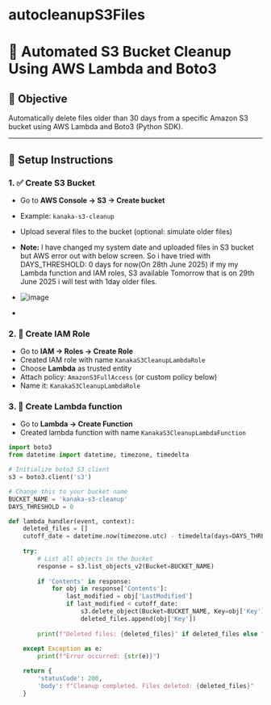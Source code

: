 # autocleanupS3Files
# 🧹 Automated S3 Bucket Cleanup Using AWS Lambda and Boto3

## 📌 Objective

Automatically delete files older than 30 days from a specific Amazon S3 bucket using AWS Lambda and Boto3 (Python SDK).

---

## 🚀 Setup Instructions

### 1. ✅ Create S3 Bucket
- Go to **AWS Console → S3 → Create bucket**
- Example: `kanaka-s3-cleanup`
- Upload several files to the bucket (optional: simulate older files)
- **Note:** I have changed my system date and uploaded files in S3 bucket but AWS error out with below screen. So i have tried with DAYS_THRESHOLD: 0 days for now(On 28th June 2025) if my my Lambda function and IAM roles, S3 available Tomorrow that is on 29th June 2025 i will test with 1day older files.
- ![image](https://github.com/user-attachments/assets/5764f694-ec6d-4556-b9b6-2d2c3282b1d1)

- 

### 2. 🔐 Create IAM Role
- Go to **IAM → Roles → Create Role**
- Created IAM role with name `KanakaS3CleanupLambdaRole`
- Choose **Lambda** as trusted entity
- Attach policy: `AmazonS3FullAccess` (or custom policy below)
- Name it: `KanakaS3CleanupLambdaRole`
### 3. 🔐 Create Lambda function
- Go to **Lambda  → Create Function**
- Created lambda function with name `KanakaS3CleanupLambdaFunction`
```python
import boto3
from datetime import datetime, timezone, timedelta

# Initialize boto3 S3 client
s3 = boto3.client('s3')

# Change this to your bucket name
BUCKET_NAME = 'kanaka-s3-cleanup'
DAYS_THRESHOLD = 0

def lambda_handler(event, context):
    deleted_files = []
    cutoff_date = datetime.now(timezone.utc) - timedelta(days=DAYS_THRESHOLD)
    
    try:
        # List all objects in the bucket
        response = s3.list_objects_v2(Bucket=BUCKET_NAME)
        
        if 'Contents' in response:
            for obj in response['Contents']:
                last_modified = obj['LastModified']
                if last_modified < cutoff_date:
                    s3.delete_object(Bucket=BUCKET_NAME, Key=obj['Key'])
                    deleted_files.append(obj['Key'])
        
        print(f"Deleted files: {deleted_files}" if deleted_files else "No files older than 30 days found.")
        
    except Exception as e:
        print(f"Error occurred: {str(e)}")

    return {
        'statusCode': 200,
        'body': f"Cleanup completed. Files deleted: {deleted_files}"
    }


```


